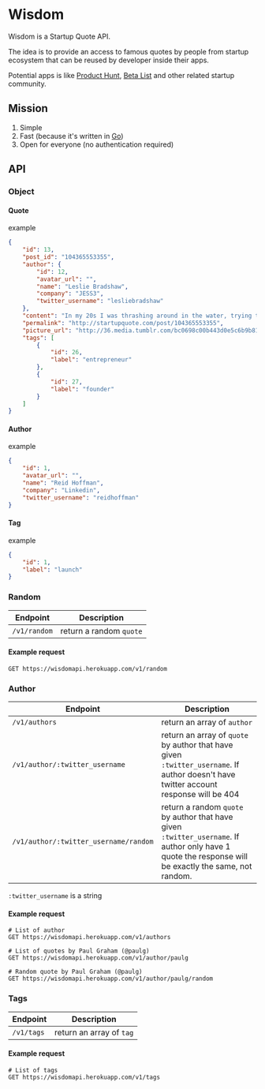 # Wisdom

Wisdom is a Startup Quote API.

The idea is to provide an access to famous quotes by people from startup ecosystem that can be reused by developer inside their apps.

Potential apps is like [Product Hunt](http://producthunt.com), [Beta List](http://betalist.com) 
and other related startup community.

## Mission

1. Simple
2. Fast (because it's written in [Go](http://golang.org))
3. Open for everyone (no authentication required)

## API

### Object
#### Quote
example

```json
{
    "id": 13,
    "post_id": "104365553355",
    "author": {
        "id": 12,
        "avatar_url": "",
        "name": "Leslie Bradshaw",
        "company": "JESS3",
        "twitter_username": "lesliebradshaw"
    },
    "content": "In my 20s I was thrashing around in the water, trying to keep my head above it. In my 30s, I realized it was only three feet deep and I stood up.",
    "permalink": "http://startupquote.com/post/104365553355",
    "picture_url": "http://36.media.tumblr.com/bc0698c00b443d0e5c6b9b814d74bbd9/tumblr_nfywvtqr2C1qz6pqio1_r1_1280.png",
    "tags": [
        {
            "id": 26,
            "label": "entrepreneur"
        },
        {
            "id": 27,
            "label": "founder"
        }
    ]
}
```

#### Author
example

```json
{
    "id": 1,
    "avatar_url": "",
    "name": "Reid Hoffman",
    "company": "Linkedin",
    "twitter_username": "reidhoffman"
}
```

#### Tag
example

```json
{
    "id": 1,
    "label": "launch"
}
```

### Random

| Endpoint  | Description |
| --------- | ------ |
| `/v1/random` | return a random `quote`|

#### Example request

```
GET https://wisdomapi.herokuapp.com/v1/random
```

### Author

| Endpoint  | Description |
| --------- | ------ |
| `/v1/authors` | return an array of `author`|
| `/v1/author/:twitter_username` | return an array of `quote` by author that have given `:twitter_username`. If author doesn't have twitter account response will be 404|
| `/v1/author/:twitter_username/random` | return a random `quote` by author that have given `:twitter_username`. If author only have 1 quote the response will be exactly the same, not random.|

`:twitter_username` is a string

#### Example request

```
# List of author
GET https://wisdomapi.herokuapp.com/v1/authors

# List of quotes by Paul Graham (@paulg)
GET https://wisdomapi.herokuapp.com/v1/author/paulg

# Random quote by Paul Graham (@paulg)
GET https://wisdomapi.herokuapp.com/v1/author/paulg/random
```


### Tags

| Endpoint  | Description |
| --------- | ------ |
| `/v1/tags` | return an array of `tag`|

#### Example request

```
# List of tags
GET https://wisdomapi.herokuapp.com/v1/tags
```